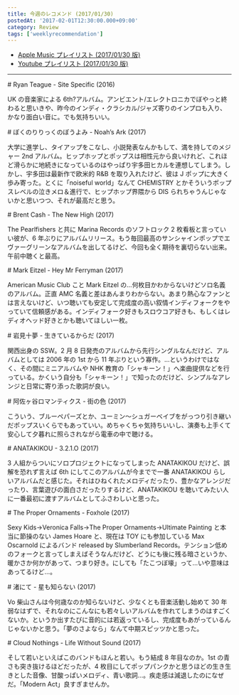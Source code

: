 ```yaml
---
title: 今週のレコメンド (2017/01/30)
postedAt: '2017-02-01T12:30:00.000+09:00'
category: Review
tags: ['weeklyrecommendation']
---
```


- [Apple Music プレイリスト (2017/01/30 版)](https://itunes.apple.com/jp/playlist/jin-zhounorekomendo-2017-01/idpl.de997a46a32445c88b77986f34319559)
- [Youtube プレイリスト (2017/01/30 版)](https://www.youtube.com/playlist?list=PLegnWsUgQayf-wtMGTnnjgJVKIl15TPee)

---

\# Ryan Teague - Site Specific (2016)

UK の音楽家による 6th?アルバム。アンビエント/エレクトロニカでぼやっと終わると思いきや、昨今のインディ・クラシカル/ジャズ寄りのインプロも入り、かなり面白い音に。でも気持ちいい。

\# ぼくのりりっくのぼうよみ - Noah’s Ark (2017)

大学に進学し、タイアップをこなし、小説発表なんかもして、満を持してのメジャー 2nd アルバム。ヒップホップとポップスは相性元から良いけれど、これほど滑らかに地続きになっているのはやっぱり宇多田ヒカルを連想してしまう。しかし、宇多田は最新作で欧米的 R&B を取り入れたけど、彼は J ポップに大きく歩み寄った。とくに「noiseful world」なんて CHEMISTRY とかそういうポップスレベルの泣きメロ＆進行で、ヒップホップ界隈から DIS られちゃうんじゃないかと思いつつ、それが最高だと思う。

\# Brent Cash - The New High (2017)

The Pearlfishers と共に Marina Records のソフトロック 2 枚看板と言っていい彼が、6 年ぶりにアルバムリリース。もう毎回最高のサンシャインポップでエヴァーグリーンなアルバムを出してるけど、今回も全く期待を裏切らない出来。午前中聴くと最高。

\# Mark Eitzel - Hey Mr Ferryman (2017)

American Music Club こと Mark Eitzel の…何枚目かわからないけどソロ名義のアルバム。正直 AMC 名義と差はあんまりわからない。あまり熱心なファンとは言えないけど、いつ聴いても安定して完成度の高い叙情インディフォークをやっていて信頼感がある。インディフォーク好きもスロウコア好きも、もしくはレディオヘッド好きとかも聴いてほしい一枚。

\# 岩見十夢 - 生きているからだ (2017)

関西出身の SSW。2 月 8 日発売のアルバムから先行シングルなんだけど、アルバムとしては 2006 年の 1st から 11 年ぶりという寡作。…というわけではなく、その間にミニアルバムや NHK 教育の「シャキーン！」へ楽曲提供などを行っている。かくいう自分も「シャキーン！」で知ったのだけど、シンプルなアレンジと日常に寄り添った歌詞が良い。

\# 阿佐ヶ谷ロマンティクス - 街の色 (2017)

こういう、ブルーペパーズとか、ユーミン～シュガーベイブをがっつり引き継いだポップスいくらでもあっていい。めちゃくちゃ気持ちいいし、演奏も上手くて安心して夕暮れに照らされながら電車の中で聴ける。

\# ANATAKIKOU - 3.2.1.O (2017)

3 人組からついにソロプロジェクトになってしまった ANATAKIKOU だけど、誤解を恐れず言えば 6th にしてこのアルバムが今までで一番 ANATAKIKOU らしいアルバムだと感じた。それはひねくれたメロディだったり、豊かなアレンジだったり、言葉遊びの面白さだったりするけど、ANATAKIKOU を聴いてみたい人に一番最初に渡すアルバムとしてふさわしいと思った。

\# The Proper Ornaments - Foxhole (2017)

Sexy Kids→Veronica Falls→The Proper Ornaments→Ultimate Painting と本当に節操のない James Hoare と、現在は TOY にも参加している Max Oscarnold によるバンド released by Slumberland Records。テンション低めのフォークと言ってしまえばそうなんだけど、どうにも後に残る暗さというか、暖かさか何かがあって、つまり好き。にしても「たこつぼ壕」って…いや意味はあってるけど…。

\# 渚にて - 星も知らない (2017)

Vo 柴山さんは今何歳なのか知らないけど、少なくとも音楽活動し始めて 30 年弱なはずで、それなのにこんなにも若々しいアルバムを作れてしまうのはすごくないか。というか出すたびに音的には若返っているし、完成度もあがっているんじゃないかと思う。「夢のさよなら」なんて中期スピッツかと思った。

\# Cloud Nothings - Life Without Sound (2017)

そして若いといえばこのバンドもほんと若い。もう結成 8 年目なのか。1st の青さも突き抜けるほどだったが、4 枚目にしてポップパンクかと思うほどの生き生きとした音像、甘酸っぱいメロディ、青い歌詞…。疾走感は減退したのになぜだ。「Modern Act」良すぎませんか。
